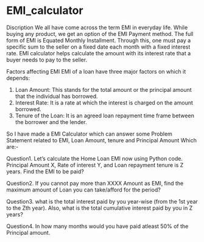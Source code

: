 # EMI_calculator

Discription 
We all have come across the term EMI in everyday life.
While buying any product, we get an option of the EMI Payment method. 
The full form of EMI is Equated Monthly Installment.
Through this, one must pay a specific sum to the seller on a fixed date each month with a fixed interest rate.
EMI calculator helps calculate the amount with its interest rate that a buyer needs to pay to the seller.

Factors affecting EMI
EMI of a loan have three major factors on which it depends:
  
1.    Loan Amount: This stands for the total amount or the principal amount that the individual has borrowed.
2.    Interest Rate: It is a rate at which the interest is charged on the amount borrowed.
3.    Tenure of the Loan: It is an agreed loan repayment time frame between the borrower and the lender.

So I have made a EMI Calculator which can answer some Problem Statement related to EMI, Loan Amount, tenure and Principal Amount Which are:-

Question1.    Let’s calculate the Home Loan EMI now using Python code. Principal Amount X, Rate of interest Y, and Loan repayment tenure is Z years. Find the EMI to be paid?
 
Question2.    If you cannot pay more than XXXX Amount as EMI, find the maximum amount of Loan you can take/afford for the period?

Question3.    what is the total interest paid by you year-wise (from the 1st year to the Zth year). Also, what is the total cumulative interest paid by you in Z years?
 
Question4.    In how many months would you have paid atleast 50% of the Principal amount.
